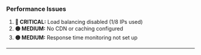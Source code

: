 ### Performance Issues

1. **🔴 CRITICAL:** Load balancing disabled (1/8 IPs used)
2. **🟡 MEDIUM:** No CDN or caching configured
3. **🟡 MEDIUM:** Response time monitoring not set up

---
